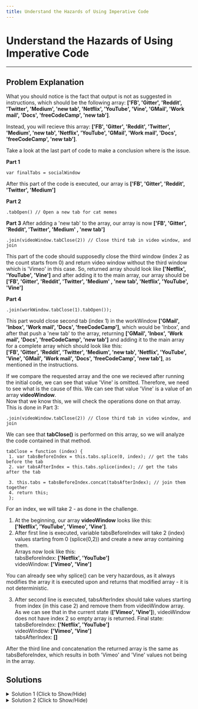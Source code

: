 ```yaml
---
title: Understand the Hazards of Using Imperative Code
---
```

# Understand the Hazards of Using Imperative Code


---
## Problem Explanation

What you should notice is the fact that output is not as suggested in instructions, which should be the following array:
**['FB', 'Gitter', 'Reddit', 'Twitter', 'Medium', 'new tab', 'Netflix', 'YouTube', 'Vine', 'GMail', 'Work mail', 'Docs', 'freeCodeCamp', 'new tab']**.

Instead, you will recieve this array:
**['FB', 'Gitter', 'Reddit', 'Twitter', 'Medium', 'new tab', 'Netflix', 'YouTube', 'GMail', 'Work mail', 'Docs', 'freeCodeCamp', 'new tab']**.


Take a look at the last part of code to make a conclusion where is the issue.

**Part 1**
```
var finalTabs = socialWindow
```

After this part of the code is executed, our array is **['FB', 'Gitter', 'Reddit', 'Twitter', 'Medium']**

**Part 2**
```
.tabOpen() // Open a new tab for cat memes  
```
 
**Part 3**
After adding a 'new tab' to the array,  our array is now **['FB', 'Gitter', 'Reddit', 'Twitter', 'Medium' , 'new tab']**
```
.join(videoWindow.tabClose(2)) // Close third tab in video window, and join
```
This part of the code should supposedly close the third window (index 2 as the count starts from 0) and return video window without the third window which is 'Vimeo' in this case. So, returned array should look like **['Netflix', 'YouTube', 'Vine']** and after adding it to the main array,  our array should be **['FB', 'Gitter', 'Reddit', 'Twitter', 'Medium' , 'new tab', 'Netflix', 'YouTube', 'Vine']**

**Part 4**
```
.join(workWindow.tabClose(1).tabOpen());
```
This part would close second tab (index 1) in the workWindow **['GMail', 'Inbox', 'Work mail', 'Docs', 'freeCodeCamp']**, which would be 'Inbox', and after that push a 'new tab' to the array, returning **['GMail', 'Inbox', 'Work mail', 'Docs', 'freeCodeCamp', 'new tab']** and adding it to the main array for a complete array which should look like this:  
**['FB', 'Gitter', 'Reddit', 'Twitter', 'Medium', 'new tab', 'Netflix', 'YouTube', 'Vine', 'GMail', 'Work mail', 'Docs', 'freeCodeCamp', 'new tab']**, as mentioned in the instructions.


If we compare the requested array and the one we recieved after running the initial code, we can see that value 'Vine' is omitted. Therefore, we need to see what is the cause of this. We can see that value 'Vine' is a value of an array **videoWindow**.  
Now that we know this, we will check the operations done on that array. This is done in Part 3:
```
.join(videoWindow.tabClose(2)) // Close third tab in video window, and join
```

We can see that **tabClose()** is performed on this array, so we will analyze the code contained in that method.
```
tabClose = function (index) {
 1. var tabsBeforeIndex = this.tabs.splice(0, index); // get the tabs before the tab
 2. var tabsAfterIndex = this.tabs.splice(index); // get the tabs after the tab

 3. this.tabs = tabsBeforeIndex.concat(tabsAfterIndex); // join them together 
 4. return this;
 };
```
 For an index, we will take 2 - as done in the challenge.
 1. At the beginning, our array **videoWindow** looks like this:   
 **['Netflix', 'YouTube', 'Vimeo', 'Vine']**.
 2. After first line is executed, variable tabsBeforeIndex will take 2 (index) values starting from 0 (splice(0,2))  and create  a new array containing them.  
 Arrays now look like this:  
 tabsBeforeIndex: **['Netflix', 'YouTube']**  
 videoWindow: **['Vimeo', 'Vine']**   
 
 You can already see why splice() can be very hazardous, as it always modifies the array it is executed upon and returns that modified array - it is not deterministic.  
 
 3. After second line is executed, tabsAfterIndex should take values starting from index (in this case 2) and remove them from videoWindow array. As we can see that in the current state (**['Vimeo', 'Vine']**), videoWindow does not have index 2 so empty array is returned. Final state:  
 tabsBeforeIndex: **['Netflix', 'YouTube']**  
 videoWindow: **['Vimeo', 'Vine']**  
 tabsAfterIndex: **[]**  
 
 After the third line and concatenation the returned array is the same as tabsBeforeIndex, which results in both 'Vimeo' and 'Vine' values not being in the array.  
 
## Solutions

<details><summary>Solution 1 (Click to Show/Hide)</summary>
 
using splice(). This creates side effects(changes to the original array) and should be avoided in practice.
 
 In order for the method tabClose to work properly, 
```
 var tabsAfterIndex = this.tabs.splice(index);
```
 should be replaced with
```
 var tabsAfterIndex = this.tabs.splice(1);
```
 
  This way, after second line is executed on the current array **['Vimeo', 'Vine']**, it will always omit the first value (index 0) and the one with index 1 until the end, resulting in the proper array returned.
</details>
 
 
<details><summary>Solution 2 (Click to Show/Hide)</summary>

using slice(). This does not create side effects and should be preferred over splice().
 
 This part of the code:
```
 var tabsBeforeIndex = this.tabs.splice(0, index); // get the tabs before the tab
 var tabsAfterIndex = this.tabs.splice(index); // get the tabs after the tab
```

 should be replaced with:
 
 
```
 var tabsBeforeIndex = this.tabs.slice(0, index); // get the tabs before the tab
 var tabsAfterIndex = this.tabs.slice(index+1);
```
### Word of caution

splice() should be always used carefully as it modifies the contents it is working on. For documentation and differences between splice and slice please take a look at:  
* https://developer.mozilla.org/en-US/docs/Web/JavaScript/Reference/Global_Objects/Array/splice  
* https://developer.mozilla.org/en-US/docs/Web/JavaScript/Reference/Global_Objects/Array/slice  

</details>


